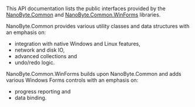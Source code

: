 This API documentation lists the public interfaces provided by the [NanoByte.Common](https://www.nuget.org/packages/NanoByte.Common/) and [NanoByte.Common.WinForms](https://www.nuget.org/packages/NanoByte.Common.WinForms/) libraries.

NanoByte.Common provides various utility classes and data structures with an emphasis on:
- integration with native Windows and Linux features,
- network and disk IO,
- advanced collections and
- undo/redo logic.

NanoByte.Common.WinForms builds upon NanoByte.Common and adds various Windows Forms controls with an emphasis on:
- progress reporting and
- data binding.
